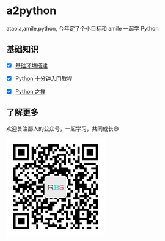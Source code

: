 # a2python

ataola,amile,python, 今年定了个小目标和 amile 一起学 Python

## 基础知识

- [x] [基础环境搭建](base/env.md)

- [x] [Python 十分钟入门教程](base/ten-minutes-python-introductory-tutorial.md)

- [x] [Python 之禅](base/the-zen-of-python.md)

## 了解更多

欢迎关注鄙人的公众号，一起学习，共同成长:smile:

![wechat qrcode](base/img/wechat-cnroadbridge.jpg)
